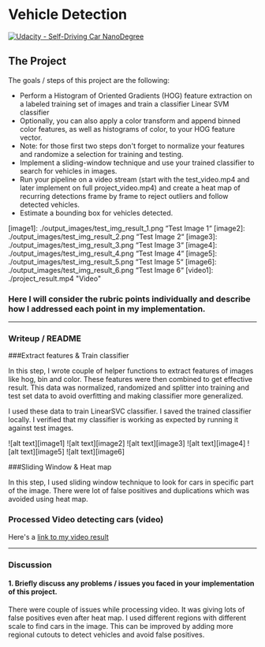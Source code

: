 # Vehicle Detection
[![Udacity - Self-Driving Car NanoDegree](https://s3.amazonaws.com/udacity-sdc/github/shield-carnd.svg)](http://www.udacity.com/drive)


The Project
---

The goals / steps of this project are the following:

* Perform a Histogram of Oriented Gradients (HOG) feature extraction on a labeled training set of images and train a classifier Linear SVM classifier
* Optionally, you can also apply a color transform and append binned color features, as well as histograms of color, to your HOG feature vector. 
* Note: for those first two steps don't forget to normalize your features and randomize a selection for training and testing.
* Implement a sliding-window technique and use your trained classifier to search for vehicles in images.
* Run your pipeline on a video stream (start with the test_video.mp4 and later implement on full project_video.mp4) and create a heat map of recurring detections frame by frame to reject outliers and follow detected vehicles.
* Estimate a bounding box for vehicles detected.


[//]: # (Image References)

[image1]: ./output_images/test_img_result_1.png “Test Image 1“
[image2]: ./output_images/test_img_result_2.png “Test Image 2“
[image3]: ./output_images/test_img_result_3.png “Test Image 3“
[image4]: ./output_images/test_img_result_4.png “Test Image 4“
[image5]: ./output_images/test_img_result_5.png “Test Image 5“
[image6]: ./output_images/test_img_result_6.png “Test Image 6“
[video1]: ./project_result.mp4 "Video"


### Here I will consider the rubric points individually and describe how I addressed each point in my implementation.  

---

### Writeup / README

###Extract features & Train classifier

In this step, I wrote couple of helper functions to extract features of images like hog, bin and color. These features were then combined to get effective result. This data was normalized, randomized and splitter into training and test set data to avoid overfitting and making classifier more generalized.

I used these data to train LinearSVC classifier. I saved the trained classifier locally. I verified that my classifier is working as expected by running it against test images.

![alt text][image1]
![alt text][image2]
![alt text][image3]
![alt text][image4]
![alt text][image5]
![alt text][image6]

###Sliding Window & Heat map

In this step, I used sliding window technique to look for cars in specific part of the image. There were lot of false positives and duplications which was avoided using heat map.

### Processed Video detecting cars (video)

Here's a [link to my video result](./project_result.mp4)

---

### Discussion

#### 1. Briefly discuss any problems / issues you faced in your implementation of this project. 

There were couple of issues while processing video. It was giving lots of false positives even after heat map. I used different regions with different scale to find cars in the image. This can be improved by adding more regional cutouts to detect vehicles and avoid false positives.
